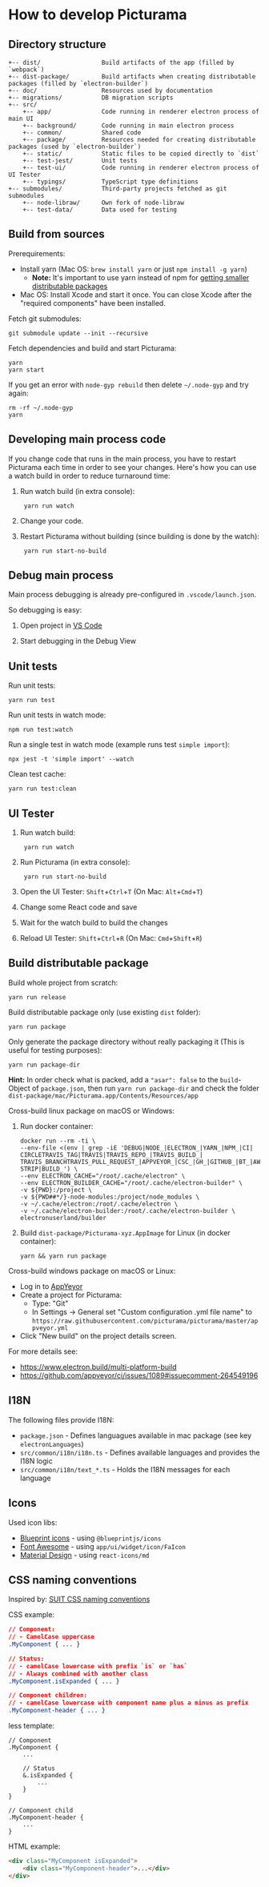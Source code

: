 How to develop Picturama
========================



Directory structure
-------------------

    +-- dist/                 Build artifacts of the app (filled by `webpack`)
    +-- dist-package/         Build artifacts when creating distributable packages (filled by `electron-builder`)
    +-- doc/                  Resources used by documentation
    +-- migrations/           DB migration scripts
    +-- src/
        +-- app/              Code running in renderer electron process of main UI
        +-- background/       Code running in main electron process
        +-- common/           Shared code
        +-- package/          Resources needed for creating distributable packages (used by `electron-builder`)
        +-- static/           Static files to be copied directly to `dist`
        +-- test-jest/        Unit tests
        +-- test-ui/          Code running in renderer electron process of UI Tester
        +-- typings/          TypeScript type definitions
    +-- submodules/           Third-party projects fetched as git submodules
        +-- node-libraw/      Own fork of node-libraw
        +-- test-data/        Data used for testing



Build from sources
------------------

Prerequirements:

  - Install yarn (Mac OS: `brew install yarn` or just `npm install -g yarn`)
    - **Note:** It's important to use yarn instead of npm for
      [getting smaller distributable packages](https://github.com/electron-userland/electron-builder/issues/1147#issuecomment-276284477)
  - Mac OS: Install Xcode and start it once. You can close Xcode after the "required components" have been installed.

Fetch git submodules:

    git submodule update --init --recursive

Fetch dependencies and build and start Picturama:

    yarn
    yarn start

If you get an error with `node-gyp rebuild` then delete `~/.node-gyp` and try again:

    rm -rf ~/.node-gyp
    yarn



Developing main process code
----------------------------

If you change code that runs in the main process, you have to restart Picturama each time in order to see your changes.
Here's how you can use a watch build in order to reduce turnaround time:

1. Run watch build (in extra console):

        yarn run watch

2. Change your code.

3. Restart Picturama without building (since building is done by the watch):

        yarn run start-no-build



Debug main process
------------------

Main process debugging is already pre-configured in `.vscode/launch.json`.

So debugging is easy:

1. Open project in [VS Code](https://code.visualstudio.com/)

2. Start debugging in the Debug View



Unit tests
----------

Run unit tests:

    yarn run test

Run unit tests in watch mode:

    npm run test:watch

Run a single test in watch mode (example runs test `simple import`):

    npx jest -t 'simple import' --watch

Clean test cache:

    yarn run test:clean



UI Tester
---------

1. Run watch build:

        yarn run watch

2. Run Picturama (in extra console):

        yarn run start-no-build

3. Open the UI Tester: `Shift`+`Ctrl`+`T` (On Mac: `Alt`+`Cmd`+`T`)

4. Change some React code and save

5. Wait for the watch build to build the changes

6. Reload UI Tester: `Shift`+`Ctrl`+`R` (On Mac: `Cmd`+`Shift`+`R`)



Build distributable package
---------------------------

Build whole project from scratch:

    yarn run release

Build distributable package only (use existing `dist` folder):

    yarn run package

Only generate the package directory without really packaging it (This is useful for testing purposes):

    yarn run package-dir

**Hint:** In order check what is packed, add a `"asar": false` to the `build`-Object of `package.json`, then run
`yarn run package-dir` and check the folder `dist-package/mac/Picturama.app/Contents/Resources/app`

Cross-build linux package on macOS or Windows:

  1.  Run docker container:

          docker run --rm -ti \
          --env-file <(env | grep -iE 'DEBUG|NODE_|ELECTRON_|YARN_|NPM_|CI|  CIRCLETRAVIS_TAG|TRAVIS|TRAVIS_REPO_|TRAVIS_BUILD_|  TRAVIS_BRANCHTRAVIS_PULL_REQUEST_|APPVEYOR_|CSC_|GH_|GITHUB_|BT_|AWS_|  STRIP|BUILD_') \
          --env ELECTRON_CACHE="/root/.cache/electron" \
          --env ELECTRON_BUILDER_CACHE="/root/.cache/electron-builder" \
          -v ${PWD}:/project \
          -v ${PWD##*/}-node-modules:/project/node_modules \
          -v ~/.cache/electron:/root/.cache/electron \
          -v ~/.cache/electron-builder:/root/.cache/electron-builder \
          electronuserland/builder

  2.  Build `dist-package/Picturama-xyz.AppImage` for Linux (in docker container):

          yarn && yarn run package

Cross-build windows package on macOS or Linux:

  - Log in to [AppYeyor](https://www.appveyor.com/)
  - Create a project for Picturama:
    - Type: "Git"
    - In Settings -> General set "Custom configuration .yml file name" to `https://raw.githubusercontent.com/picturama/picturama/master/appveyor.yml`
  - Click "New build" on the project details screen.

For more details see:

  - https://www.electron.build/multi-platform-build
  - https://github.com/appveyor/ci/issues/1089#issuecomment-264549196



I18N
----

The following files provide I18N:

  - `package.json` - Defines languagues available in mac package (see key `electronLanguages`)
  - `src/common/i18n/i18n.ts` - Defines available languages and provides the I18N logic
  - `src/common/i18n/text_*.ts` - Holds the I18N messages for each language



Icons
-----

Used icon libs:

  - [Blueprint icons](https://blueprintjs.com/docs/#icons) - using `@blueprintjs/icons`
  - [Font Awesome](https://fontawesome.com/icons) - using `app/ui/widget/icon/FaIcon`
  - [Material Design](https://material.io/tools/icons/) - using `react-icons/md`



CSS naming conventions
----------------------

Inspired by: [SUIT CSS naming conventions](https://github.com/suitcss/suit/blob/master/doc/naming-conventions.md)

CSS example:

```css
// Component:
// - CamelCase uppercase
.MyComponent { ... }

// Status:
// - camelCase lowercase with prefix `is` or `has`
// - Always combined with another class
.MyComponent.isExpanded { ... }

// Component children:
// - camelCase lowercase with component name plus a minus as prefix
.MyComponent-header { ... }
```

less template:

```less
// Component
.MyComponent {
    ...

    // Status
    &.isExpanded {
        ...
    }
}

// Component child
.MyComponent-header {
    ...
}
```

HTML example:

```html
<div class="MyComponent isExpanded">
    <div class="MyComponent-header">...</div>
</div>
```
